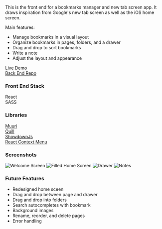 This is the front end for a bookmarks manager and new tab screen app. It draws inspiration from Google's new tab screen as well as the iOS home screen.

Main features:
- Manage bookmarks in a visual layout
- Organize bookmarks in pages, folders, and a drawer
- Drag and drop to sort bookmarks
- Write a note
- Adjust the layout and appearance

[Live Demo](http://localhost:3000)<br/>
[Back End Repo](https://github.com/Taeil2/bookmarks-manager-back)

### Front End Stack
React<br/>
SASS

### Libraries
[Muuri](https://paol-imi.github.io/muuri-react/)<br/>
[Quill](https://quilljs.com/)<br/>
[ShowdownJs](http://showdownjs.com/)<br/>
[React Context Menu](https://github.com/vkbansal/react-contextmenu)

### Screenshots
![Welcome Screen](/src/screenshots/screenshot1.png)
![Filled Home Screen](/src/screenshots/screenshot2.png)
![Drawer](/src/screenshots/screenshot3.png)
![Notes](/src/screenshots/screenshot4.png)

### Future Features
- Redesigned home sceen
- Drag and drop between page and drawer
- Drag and drop into folders
- Search autocompletes with bookmark
- Background images
- Rename, reorder, and delete pages
- Error handling
